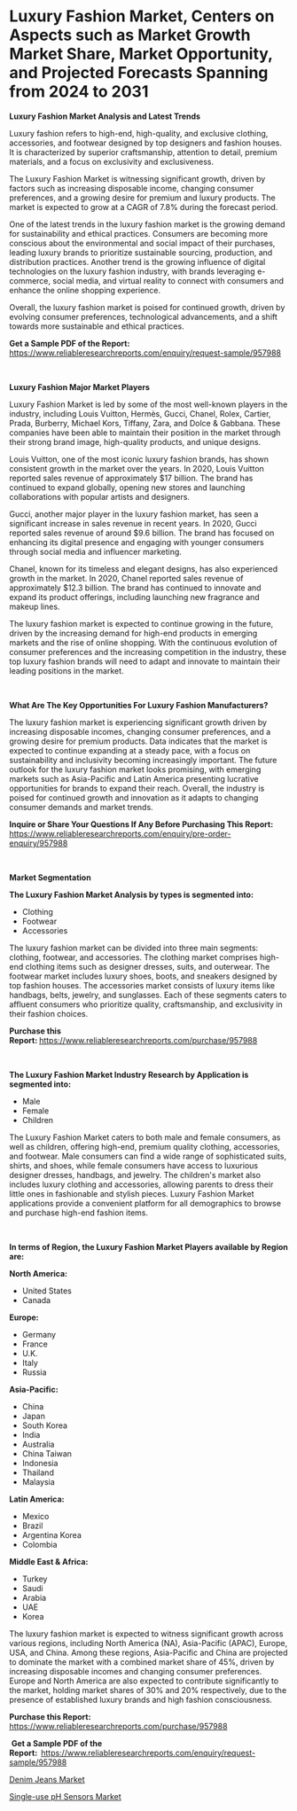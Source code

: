 <p><h1>Luxury Fashion Market, Centers on Aspects such as Market Growth Market Share, Market Opportunity, and Projected Forecasts Spanning from 2024 to 2031</h1></p><p><strong>Luxury Fashion Market Analysis and Latest Trends</strong></p>
<p><p>Luxury fashion refers to high-end, high-quality, and exclusive clothing, accessories, and footwear designed by top designers and fashion houses. It is characterized by superior craftsmanship, attention to detail, premium materials, and a focus on exclusivity and exclusiveness.</p><p>The Luxury Fashion Market is witnessing significant growth, driven by factors such as increasing disposable income, changing consumer preferences, and a growing desire for premium and luxury products. The market is expected to grow at a CAGR of 7.8% during the forecast period.</p><p>One of the latest trends in the luxury fashion market is the growing demand for sustainability and ethical practices. Consumers are becoming more conscious about the environmental and social impact of their purchases, leading luxury brands to prioritize sustainable sourcing, production, and distribution practices. Another trend is the growing influence of digital technologies on the luxury fashion industry, with brands leveraging e-commerce, social media, and virtual reality to connect with consumers and enhance the online shopping experience.</p><p>Overall, the luxury fashion market is poised for continued growth, driven by evolving consumer preferences, technological advancements, and a shift towards more sustainable and ethical practices.</p></p>
<p><strong>Get a Sample PDF of the Report:&nbsp;</strong> <a href="https://www.reliableresearchreports.com/enquiry/request-sample/957988">https://www.reliableresearchreports.com/enquiry/request-sample/957988</a></p>
<p>&nbsp;</p>
<p><strong>Luxury Fashion Major Market Players</strong></p>
<p><p>Luxury Fashion Market is led by some of the most well-known players in the industry, including Louis Vuitton, Hermès, Gucci, Chanel, Rolex, Cartier, Prada, Burberry, Michael Kors, Tiffany, Zara, and Dolce & Gabbana. These companies have been able to maintain their position in the market through their strong brand image, high-quality products, and unique designs.</p><p>Louis Vuitton, one of the most iconic luxury fashion brands, has shown consistent growth in the market over the years. In 2020, Louis Vuitton reported sales revenue of approximately $17 billion. The brand has continued to expand globally, opening new stores and launching collaborations with popular artists and designers.</p><p>Gucci, another major player in the luxury fashion market, has seen a significant increase in sales revenue in recent years. In 2020, Gucci reported sales revenue of around $9.6 billion. The brand has focused on enhancing its digital presence and engaging with younger consumers through social media and influencer marketing.</p><p>Chanel, known for its timeless and elegant designs, has also experienced growth in the market. In 2020, Chanel reported sales revenue of approximately $12.3 billion. The brand has continued to innovate and expand its product offerings, including launching new fragrance and makeup lines.</p><p>The luxury fashion market is expected to continue growing in the future, driven by the increasing demand for high-end products in emerging markets and the rise of online shopping. With the continuous evolution of consumer preferences and the increasing competition in the industry, these top luxury fashion brands will need to adapt and innovate to maintain their leading positions in the market.</p></p>
<p>&nbsp;</p>
<p><strong>What Are The Key Opportunities For Luxury Fashion Manufacturers?</strong></p>
<p><p>The luxury fashion market is experiencing significant growth driven by increasing disposable incomes, changing consumer preferences, and a growing desire for premium products. Data indicates that the market is expected to continue expanding at a steady pace, with a focus on sustainability and inclusivity becoming increasingly important. The future outlook for the luxury fashion market looks promising, with emerging markets such as Asia-Pacific and Latin America presenting lucrative opportunities for brands to expand their reach. Overall, the industry is poised for continued growth and innovation as it adapts to changing consumer demands and market trends.</p></p>
<p><strong>Inquire or Share Your Questions If Any Before Purchasing This Report:</strong> <a href="https://www.reliableresearchreports.com/enquiry/pre-order-enquiry/957988">https://www.reliableresearchreports.com/enquiry/pre-order-enquiry/957988</a></p>
<p>&nbsp;</p>
<p><strong>Market Segmentation</strong></p>
<p><strong>The Luxury Fashion Market Analysis by types is segmented into:</strong></p>
<p><ul><li>Clothing</li><li>Footwear</li><li>Accessories</li></ul></p>
<p><p>The luxury fashion market can be divided into three main segments: clothing, footwear, and accessories. The clothing market comprises high-end clothing items such as designer dresses, suits, and outerwear. The footwear market includes luxury shoes, boots, and sneakers designed by top fashion houses. The accessories market consists of luxury items like handbags, belts, jewelry, and sunglasses. Each of these segments caters to affluent consumers who prioritize quality, craftsmanship, and exclusivity in their fashion choices.</p></p>
<p><strong>Purchase this Report:&nbsp;</strong><a href="https://www.reliableresearchreports.com/purchase/957988">https://www.reliableresearchreports.com/purchase/957988</a></p>
<p>&nbsp;</p>
<p><strong>The Luxury Fashion Market Industry Research by Application is segmented into:</strong></p>
<p><ul><li>Male</li><li>Female</li><li>Children</li></ul></p>
<p><p>The Luxury Fashion Market caters to both male and female consumers, as well as children, offering high-end, premium quality clothing, accessories, and footwear. Male consumers can find a wide range of sophisticated suits, shirts, and shoes, while female consumers have access to luxurious designer dresses, handbags, and jewelry. The children's market also includes luxury clothing and accessories, allowing parents to dress their little ones in fashionable and stylish pieces. Luxury Fashion Market applications provide a convenient platform for all demographics to browse and purchase high-end fashion items.</p></p>
<p>&nbsp;</p>
<p><strong>In terms of Region, the Luxury Fashion Market Players available by Region are:</strong></p>
<p>
    <p> <strong> North America: </strong>
        <ul>
            <li>United States</li>
            <li>Canada</li>
        </ul>
        </p> 
    <p> <strong> Europe: </strong>
        <ul>
            <li>Germany</li>
            <li>France</li>
            <li>U.K.</li>
            <li>Italy</li>
            <li>Russia</li>
        </ul>
        </p> 
    <p> <strong> Asia-Pacific: </strong>
        <ul>
            <li>China</li>
            <li>Japan</li>
            <li>South Korea</li>
            <li>India</li>
            <li>Australia</li>
            <li>China Taiwan</li>
            <li>Indonesia</li>
            <li>Thailand</li>
            <li>Malaysia</li>
        </ul>
        </p> 
    <p> <strong> Latin America: </strong>
        <ul>
            <li>Mexico</li>
            <li>Brazil</li>
            <li>Argentina Korea</li>
            <li>Colombia</li>
        </ul>
        </p> 
    <p> <strong> Middle East & Africa: </strong>
        <ul>
            <li>Turkey</li>
            <li>Saudi</li>
            <li>Arabia</li>
            <li>UAE</li>
            <li>Korea</li>
        </ul>
    </p>
    </p>
<p><p>The luxury fashion market is expected to witness significant growth across various regions, including North America (NA), Asia-Pacific (APAC), Europe, USA, and China. Among these regions, Asia-Pacific and China are projected to dominate the market with a combined market share of 45%, driven by increasing disposable incomes and changing consumer preferences. Europe and North America are also expected to contribute significantly to the market, holding market shares of 30% and 20% respectively, due to the presence of established luxury brands and high fashion consciousness.</p></p>
<p><strong>Purchase this Report: </strong><a href="https://www.reliableresearchreports.com/purchase/957988">https://www.reliableresearchreports.com/purchase/957988</a></p>
<p>&nbsp;<strong>Get a Sample PDF of the Report:&nbsp;&nbsp;</strong><a href="https://www.reliableresearchreports.com/enquiry/request-sample/957988">https://www.reliableresearchreports.com/enquiry/request-sample/957988</a></p>
<p><strong></strong></p>
<p><p><a href="https://github.com/singletonthaxterkelliehr2df/Market-Research-Report-List-1/blob/main/denim-jeans-market.md">Denim Jeans Market</a></p><p><a href="https://frill-swim-3cd.notion.site/Single-use-pH-Sensors-Market-Provides-Detailed-Segmentation-of-this-Market-based-on-Type-Applicatio-178d6bd092d14b42b56bfb34fe2fec07">Single-use pH Sensors Market</a></p></p>